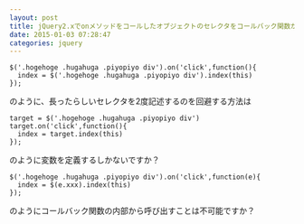 ```yaml
---
layout: post
title: jQuery2.xでonメソッドをコールしたオブジェクトのセレクタをコールバック関数から参照するには？
date: 2015-01-03 07:28:47
categories: jquery
---
```

```
$('.hogehoge .hugahuga .piyopiyo div').on('click',function(){
  index = $('.hogehoge .hugahuga .piyopiyo div').index(this)
});
```

<p>のように、長ったらしいセレクタを2度記述するのを回避する方法は</p>

```
target = $('.hogehoge .hugahuga .piyopiyo div')
target.on('click',function(){
  index = target.index(this)
});
```

<p>のように変数を定義するしかないですか？</p>

```
$('.hogehoge .hugahuga .piyopiyo div').on('click',function(e){
  index = $(e.xxx).index(this)
});
```

<p>のようにコールバック関数の内部から呼び出すことは不可能ですか？</p>
